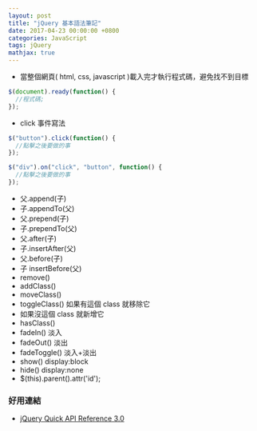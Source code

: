 ```yaml
---
layout: post
title: "jQuery 基本語法筆記"
date: 2017-04-23 00:00:00 +0800
categories: JavaScript
tags: jQuery
mathjax: true
---
```


- 當整個網頁( html, css, javascript )載入完才執行程式碼，避免找不到目標

```javascript
$(document).ready(function() {
  //程式碼;
});
```

- click 事件寫法

```javascript
$("button").click(function() {
  //點擊之後要做的事
});
```

```javascript
$("div").on("click", "button", function() {
  //點擊之後要做的事
});
```

- 父.append(子)
- 子.appendTo(父)
- 父.prepend(子)
- 子.prependTo(父)
- 父.after(子)
- 子.insertAfter(父)
- 父.before(子)
- 子 insertBefore(父)
- remove()
- addClass()
- moveClass()
- toggleClass() 如果有這個 class 就移除它
- 如果沒這個 class 就新增它
- hasClass()
- fadeIn() 淡入
- fadeOut() 淡出
- fadeToggle() 淡入+淡出
- show() display:block
- hide() display:none
- \$(this).parent().attr('id');

### 好用連結

- [jQuery Quick API Reference 3.0](https://oscarotero.com/jquery)

